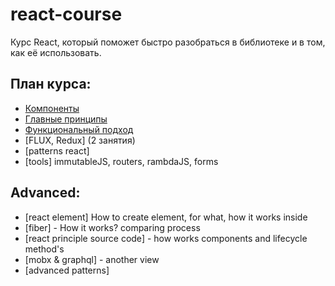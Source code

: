 # react-course
Курс React, который поможет быстро разобраться в библиотеке и в том, как её использовать.

## План курса:

- [Компоненты](https://github.com/ximet/react-course/blob/master/components/component.md)
- [Главные принципы](https://github.com/ximet/react-course/blob/master/reactMainPrincipe/mainPrincipe.md)
- [Функциональный подход](https://github.com/ximet/react-course/blob/master/functionalParadigm/functionalParadigm.md)
- [FLUX, Redux] (2 занятия)
- [patterns react]
- [tools] immutableJS, routers, rambdaJS, forms

## Advanced:
- [react element] How to create element, for what, how it works inside 
- [fiber] - How it works? comparing process 
- [react principle source code] - how works components and lifecycle method's 
- [mobx & graphql] - another view 
- [advanced patterns]
